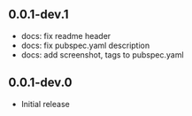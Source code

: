 ## 0.0.1-dev.1

* docs: fix readme header
* docs: fix pubspec.yaml description
* docs: add screenshot, tags to pubspec.yaml

## 0.0.1-dev.0

* Initial release
